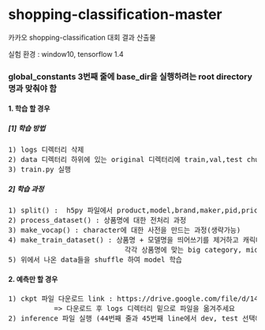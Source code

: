 # shopping-classification-master
카카오 shopping-classification 대회 결과 산출물

실험 환경 : window10, tensorflow 1.4  


<h3>global_constants 3번째 줄에 base_dir을 실행하려는 root directory명과 맞춰야 함</h3>


<h4>1. 학습 할 경우</h4>
<h5>[1] 학습 방법</h5>       
<pre>
1) logs 디렉터리 삭제  
2) data 디렉터리 하위에 있는 original 디렉터리에 train,val,test chunk file들을 옮긴후  
3) train.py 실행
</pre>  
          
<h5>2] 학습 과정</h5>  
<pre>
1) split() :  h5py 파일에서 product,model,brand,maker,pid,price,label을 가져와서 txt와 numpy로 저장  
2) process_dataset() : 상품명에 대한 전처리 과정  
3) make_vocap() : character에 대한 사전을 만드는 과정(생략가능)  
4) make_train_dataset() : 상품명 + 모델명을 띄어쓰기를 제거하고 캐릭터 단위로 분해해서 training set을 만듦  
                            각각 상품명에 맞는 big category, middle category, small category, detail category와 전체 category 정답 셋을 만듦  
5) 위에서 나온 data들을 shuffle 하여 model 학습    
</pre>

<h4>2. 예측만 할 경우</h4>
<pre>
1) ckpt 파일 다운로드 link : https://drive.google.com/file/d/14v8fB5BTbLdFfO6B6Elmy1gZy2XtntFy/view  
           => 다운로드 후 logs 디렉터리 밑으로 파일을 옮겨주세요  
2) inference 파일 실행 (44번째 줄과 45번째 line에서 dev, test 선택해서 예측)  
</pre>

 
